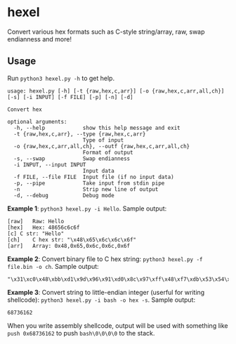 # hexel
Convert various hex formats such as C-style string/array, raw, swap endianness and more!

## Usage
Run `python3 hexel.py -h` to get help.

```
usage: hexel.py [-h] [-t {raw,hex,c,arr}] [-o {raw,hex,c,arr,all,ch}] [-s] [-i INPUT] [-f FILE] [-p] [-n] [-d]

Convert hex

optional arguments:
  -h, --help            show this help message and exit
  -t {raw,hex,c,arr}, --type {raw,hex,c,arr}
                        Type of input
  -o {raw,hex,c,arr,all,ch}, --outf {raw,hex,c,arr,all,ch}
                        Format of output
  -s, --swap            Swap endianness
  -i INPUT, --input INPUT
                        Input data
  -f FILE, --file FILE  Input file (if no input data)
  -p, --pipe            Take input from stdin pipe
  -n                    Strip new line of output
  -d, --debug           Debug mode
```

**Example 1**: `python3 hexel.py -i Hello`. Sample output:
```
[raw]	Raw: Hello
[hex]	Hex: 48656c6c6f
[c]	C str: "Hello"
[ch]	C hex str: "\x48\x65\x6c\x6c\x6f"
[arr]	Array: 0x48,0x65,0x6c,0x6c,0x6f
```

**Example 2**: Convert binary file to C hex string: `python3 hexel.py -f file.bin -o ch`. Sample output:
```
"\x31\xc0\x48\xbb\xd1\x9d\x96\x91\xd0\x8c\x97\xff\x48\xf7\xdb\x53\x54\x5f\x99\x52\x57\x54\x5e\xb0\x3b\x0f\x05"
```

**Example 3**: Convert string to little-endian integer (userful for writing shellcode): `python3 hexel.py -i bash -o hex -s`. Sample output:
```
68736162
```
When you write assembly shellcode, output will be used with something like `push 0x68736162` to push `bash\0\0\0\0` to the stack.
